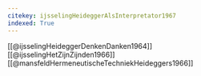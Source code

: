 ```yaml
---
citekey: ijsselingHeideggerAlsInterpretator1967
indexed: True
---
```

[[@ijsselingHeideggerDenkenDanken1964]]
[[@ijsselingHetZijnZijnden1966]]
[[@mansfeldHermeneutischeTechniekHeideggers1966]]
